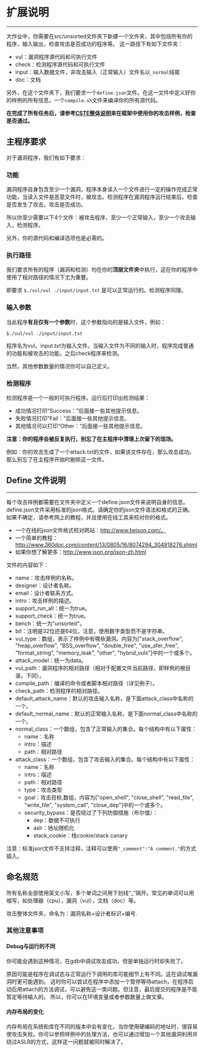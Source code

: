 # 扩展说明

---

大作业中，你需要在src/unsorted文件夹下新建一个文件夹，其中包括所有你的程序，输入输出，检查攻击是否成功的程序等。
这一路径下有如下文件夹：
+ vul：漏洞程序源代码和可执行文件
+ check：检测程序源代码和可执行文件
+ input：输入数据文件，非攻击输入（正常输入）文件名以`_normal`结尾
+ doc：文档


另外，在这个文件夹下，我们要求一个`define.json`文件。在这一文件中定义好你的样例的所有信息。一个`compile.sh`文件来编译你的所有源代码。

**在完成了所有任务后，请参考[CSTE整体说明](CSTE整体说明.md)来在框架中使用你的攻击样例，检查是否通过。**

## 主程序要求

对于漏洞程序，我们有如下要求：

### 功能

漏洞程序自身包含至少一个漏洞，程序本身读入一个文件进行一定的操作完成正常功能，当读入文件是恶意文件时，被攻击。检测程序在漏洞程序运行结束后，检查是否发生了攻击，攻击是否成功。

所以你至少需要以下4个文件：被攻击程序，至少一个正常输入，至少一个攻击输入，检测程序。

另外，你的源代码和编译选项也是必需的。


### 执行路径

我们要求所有的程序（漏洞和检测）均在你的**顶层文件夹**中执行，这在你的程序中使用了相对路径的情况下尤为重要。

即要求
```$./vul/vul ./input/input.txt```
是可以正常运行的。检测程序同理。

### 输入参数

当此程序**有且仅有一个参数**时，这个参数指向的是输入文件，例如：

```$./vul/vul ./input/input.txt```

程序名为vul，input.txt为输入文件。当输入文件为不同的输入时，程序完成普通的功能和被攻击的功能。之后check程序来检测。

当然，其他参数数量的情况你可以自己定义。

### 检测程序

检测程序是一个一般的可执行程序。运行后打印出检测结果：

+ 成功情况打印“Success：”后面接一些其他提示信息。
+ 失败情况打印“Fail：”后面接一些其他提示信息。
+ 其他情况可以打印“Other：”后面接一些其他提示信息。

**注意：你的程序会被反复执行，别忘了在主程序中清理上次留下的现场。**

例如：你的攻击生成了一个attack.txt的文件，如果该文件存在，那么攻击成功。那么别忘了在主程序开始时删除这一文件。


## Define 文件说明

---

每个攻击样例都需要在文件夹中定义一个define.json文件来说明自身的信息。define.json文件采用标准的json格式。请确定你的json文件语法和格式的正确。如果不确定，请参考网上的教程，并且使用在线工具来校对你的格式。

+ 一个在线的json文件格式校对网站：http://www.bejson.com/。
+ 一个简单的教程：http://www.360doc.com/content/13/0805/16/8074294_304918276.shtml
+ 如果你想了解更多：http://www.json.org/json-zh.html

文件的内容如下：

+ name：攻击样例的名称。
+ designer：设计者名称。
+ email：设计者联系方式。
+ intro：攻击样例的描述。
+ support_run_all：统一为true。
+ support_check：统一为true。
+ bench：统一为"unsorted"。
+ bit：注明是32位还是64位，注意，使用数字类型而不是字符串。
+ vul_type：数组，表示了样例中有哪些漏洞。内容为["stack_overflow", "heap_overflow", "BSS_overflow", "double_free", "use_afer_free", "format_string", "memory_leak", "other", "hybrid_vuls"]中的一个或多个。
+ attack_model：统一为data。
+ vul_path：漏洞程序的相对路径（相对于配置文件当前路径，即样例的根目录。下同）。
+ compile_path：编译的命令或者脚本相对路径（详见例子）。
+ check_path：检测程序的相对路径。
+ default_attack_name：默认的攻击输入名称，是下面attack_class中名称的一个。
+ default_normal_name：默认的正常输入名称，是下面normal_class中名称的一个。
+ normal_class：一个数组，包含了正常输入的集合。每个结构中有以下属性：
    + name：名称
    + intro：描述
    + path：相对路径
+ attack_class：一个数组，包含了攻击输入的集合。每个结构中有以下属性：
    + name：名称
    + intro：描述
    + path：相对路径
    + type：攻击类型
    + goal：攻击目标,数组，内容为["open_shell", "close_shell", "read_file", "write_file", "system_call", "close_dep"]中的一个或多个。
    + security_bypass：是否绕过了下列防御措施（布尔值）：
        + dep：数据不可执行
        + aslr：地址随机化
        + stack_cookie：栈cookie/stack canary
        
注意：标准json文件不支持注释，注释可以使用`"_comment":"A comment."`的方式插入。

## 命名规范

所有名称全部使用英文小写，多个单词之间用下划线“_”隔开。常见的单词可以用缩写，如处理器（cpu），漏洞（vul），文档（doc）等。

攻击整体文件夹，命名为：漏洞名称+设计者标识+编号.


### 其他注意事项

#### Debug与运行的不同

你可能会遇到这种情况，在gdb中调试攻击成功，但是单独运行时却失败了。

原因可能是程序在调试态与正常运行下调用的库可能细节上有不同。这在调试堆漏洞时更可能遇到。
这时你可以尝试在程序中添加一个暂停等待attach，在程序启动后用attach的方法调试，可以避免这一类问题。但注意，最后提交的程序是不能暂定等待输入的。
所以，你可以在环境变量或者参数数量上做文章。

#### 内存布局的变化

内存布局在系统和库在不同的版本中会有变化，当你使用硬编码的地址时，很容易使攻击失败。你可以参照样例中的处理方法，也可以通过增加一个其他漏洞利用并绕过ASLR的方式，这样这一问题就被同时解决了。

